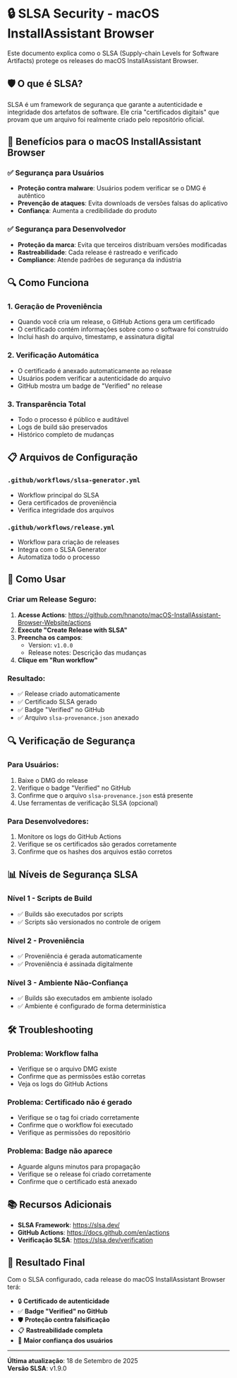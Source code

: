 # 🔒 SLSA Security - macOS InstallAssistant Browser

Este documento explica como o SLSA (Supply-chain Levels for Software Artifacts) protege os releases do macOS InstallAssistant Browser.

## 🛡️ O que é SLSA?

SLSA é um framework de segurança que garante a autenticidade e integridade dos artefatos de software. Ele cria "certificados digitais" que provam que um arquivo foi realmente criado pelo repositório oficial.

## 🎯 Benefícios para o macOS InstallAssistant Browser

### ✅ **Segurança para Usuários**
- **Proteção contra malware**: Usuários podem verificar se o DMG é autêntico
- **Prevenção de ataques**: Evita downloads de versões falsas do aplicativo
- **Confiança**: Aumenta a credibilidade do produto

### ✅ **Segurança para Desenvolvedor**
- **Proteção da marca**: Evita que terceiros distribuam versões modificadas
- **Rastreabilidade**: Cada release é rastreado e verificado
- **Compliance**: Atende padrões de segurança da indústria

## 🔍 Como Funciona

### 1. **Geração de Proveniência**
- Quando você cria um release, o GitHub Actions gera um certificado
- O certificado contém informações sobre como o software foi construído
- Inclui hash do arquivo, timestamp, e assinatura digital

### 2. **Verificação Automática**
- O certificado é anexado automaticamente ao release
- Usuários podem verificar a autenticidade do arquivo
- GitHub mostra um badge de "Verified" no release

### 3. **Transparência Total**
- Todo o processo é público e auditável
- Logs de build são preservados
- Histórico completo de mudanças

## 📋 Arquivos de Configuração

### `.github/workflows/slsa-generator.yml`
- Workflow principal do SLSA
- Gera certificados de proveniência
- Verifica integridade dos arquivos

### `.github/workflows/release.yml`
- Workflow para criação de releases
- Integra com o SLSA Generator
- Automatiza todo o processo

## 🚀 Como Usar

### **Criar um Release Seguro:**

1. **Acesse Actions**: https://github.com/hnanoto/macOS-InstallAssistant-Browser-Website/actions
2. **Execute "Create Release with SLSA"**
3. **Preencha os campos**:
   - Version: `v1.0.0`
   - Release notes: Descrição das mudanças
4. **Clique em "Run workflow"**

### **Resultado:**
- ✅ Release criado automaticamente
- ✅ Certificado SLSA gerado
- ✅ Badge "Verified" no GitHub
- ✅ Arquivo `slsa-provenance.json` anexado

## 🔍 Verificação de Segurança

### **Para Usuários:**
1. Baixe o DMG do release
2. Verifique o badge "Verified" no GitHub
3. Confirme que o arquivo `slsa-provenance.json` está presente
4. Use ferramentas de verificação SLSA (opcional)

### **Para Desenvolvedores:**
1. Monitore os logs do GitHub Actions
2. Verifique se os certificados são gerados corretamente
3. Confirme que os hashes dos arquivos estão corretos

## 📊 Níveis de Segurança SLSA

### **Nível 1 - Scripts de Build**
- ✅ Builds são executados por scripts
- ✅ Scripts são versionados no controle de origem

### **Nível 2 - Proveniência**
- ✅ Proveniência é gerada automaticamente
- ✅ Proveniência é assinada digitalmente

### **Nível 3 - Ambiente Não-Confiança**
- ✅ Builds são executados em ambiente isolado
- ✅ Ambiente é configurado de forma determinística

## 🛠️ Troubleshooting

### **Problema: Workflow falha**
- Verifique se o arquivo DMG existe
- Confirme que as permissões estão corretas
- Veja os logs do GitHub Actions

### **Problema: Certificado não é gerado**
- Verifique se o tag foi criado corretamente
- Confirme que o workflow foi executado
- Verifique as permissões do repositório

### **Problema: Badge não aparece**
- Aguarde alguns minutos para propagação
- Verifique se o release foi criado corretamente
- Confirme que o certificado está anexado

## 📚 Recursos Adicionais

- **SLSA Framework**: https://slsa.dev/
- **GitHub Actions**: https://docs.github.com/en/actions
- **Verificação SLSA**: https://slsa.dev/verification

## 🎉 Resultado Final

Com o SLSA configurado, cada release do macOS InstallAssistant Browser terá:

- 🔒 **Certificado de autenticidade**
- ✅ **Badge "Verified" no GitHub**
- 🛡️ **Proteção contra falsificação**
- 📋 **Rastreabilidade completa**
- 🎯 **Maior confiança dos usuários**

---

**Última atualização**: 18 de Setembro de 2025  
**Versão SLSA**: v1.9.0
